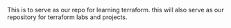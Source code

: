 This is to serve as our repo for learning terraform. this will also serve as our repository for terraform labs and projects.

